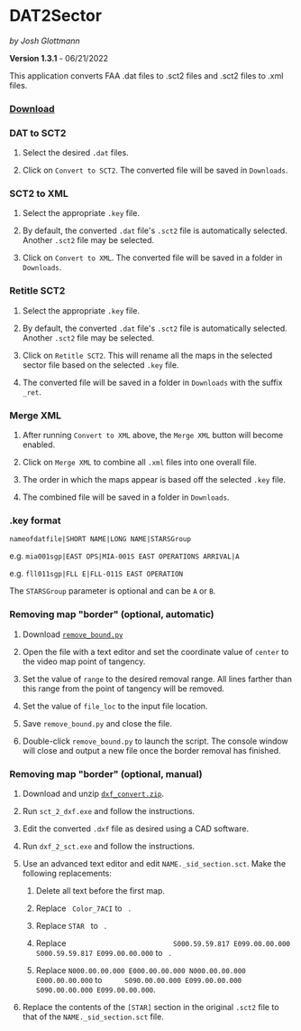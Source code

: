 # DAT2Sector
_by Josh Glottmann_

**Version 1.3.1** - 06/21/2022

This application converts FAA .dat files to .sct2 files and .sct2 files to .xml files.

### __[Download](https://github.com/glott/DAT2Sector/blob/master/DAT2Sector.jar?raw=true)__

### DAT to SCT2

  1) Select the desired `.dat` files.

  2) Click on `Convert to SCT2`. The converted file will be saved in `Downloads`.

### SCT2 to XML

  1) Select the appropriate `.key` file.

  2) By default, the converted `.dat` file's `.sct2` file is automatically selected. Another `.sct2` file may be selected. 

  3) Click on `Convert to XML`. The converted file will be saved in a folder in `Downloads`.

### Retitle SCT2

  1) Select the appropriate `.key` file.

  2) By default, the converted `.dat` file's `.sct2` file is automatically selected. Another `.sct2` file may be selected.

  3) Click on `Retitle SCT2`. This will rename all the maps in the selected sector file based on the selected `.key` file.

  4) The converted file will be saved in a folder in `Downloads` with the suffix `_ret`.

### Merge XML

  1) After running `Convert to XML` above, the `Merge XML` button will become enabled.

  2) Click on `Merge XML` to combine all `.xml` files into one overall file. 

  3) The order in which the maps appear is based off the selected `.key` file.

  4) The combined file will be saved in a folder in `Downloads`.

### .key format

  ``nameofdatfile|SHORT NAME|LONG NAME|STARSGroup``

  e.g. ``mia001sgp|EAST OPS|MIA-001S EAST OPERATIONS ARRIVAL|A``

  e.g. ``fll011sgp|FLL E|FLL-011S EAST OPERATION``

  The `STARSGroup` parameter is optional and can be `A` or `B`.

### Removing map "border" (optional, automatic)

  1) Download [`remove_bound.py`](https://raw.githubusercontent.com/glott/DAT2Sector/master/remove_bound.py)

  2) Open the file with a text editor and set the coordinate value of `center` to the video map point of tangency. 

  3) Set the value of `range` to the desired removal range. All lines farther than this range from the point of tangency will be removed.

  4) Set the value of `file_loc` to the input file location.

  5) Save `remove_bound.py` and close the file.

  6) Double-click `remove_bound.py` to launch the script. The console window will close and output a new file once the border removal has finished. 

### Removing map "border" (optional, manual)

  1) Download and unzip [`dxf_convert.zip`](http://nav.vatsim-germany.org/files/library/public/dxf_convert.zip).

  2) Run `sct_2_dxf.exe` and follow the instructions.

  3) Edit the converted `.dxf` file as desired using a CAD software.

  4) Run `dxf_2_sct.exe` and follow the instructions.

  5) Use an advanced text editor and edit `NAME._sid_section.sct`. Make the following replacements: 

     1) Delete all text before the first map.

     2) Replace ` Color_7ACI` to ` `.

     3) Replace `STAR ` to ` `.

     4) Replace `                          S000.59.59.817 E099.00.00.000 S000.59.59.817 E099.00.00.000` to ` `.

     5) Replace `N000.00.00.000 E000.00.00.000 N000.00.00.000 E000.00.00.000` to ``     S090.00.00.000 E099.00.00.000 S090.00.00.000 E099.00.00.000``.

  6) Replace the contents of the `[STAR]` section in the original `.sct2` file to that of the `NAME._sid_section.sct` file.